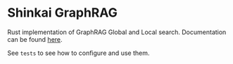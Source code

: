 # Shinkai GraphRAG

Rust implementation of GraphRAG Global and Local search. Documentation can be found [here](https://microsoft.github.io/graphrag/).

See `tests` to see how to configure and use them.